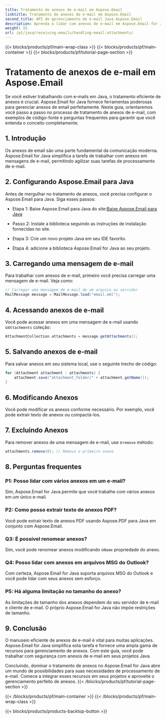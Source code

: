 ```yaml
---
title: Tratamento de anexos de e-mail em Aspose.Email
linktitle: Tratamento de anexos de e-mail em Aspose.Email
second_title: API de gerenciamento de e-mail Java Aspose.Email
description: Aprenda a lidar com anexos de e-mail em Aspose.Email for Java. Guia passo a passo com código-fonte e perguntas frequentes para gerenciamento eficiente de anexos de e-mail.
weight: 15
url: /pt/java/receiving-emails/handling-email-attachments/
---
```


{{< blocks/products/pf/main-wrap-class >}}
{{< blocks/products/pf/main-container >}}
{{< blocks/products/pf/tutorial-page-section >}}

# Tratamento de anexos de e-mail em Aspose.Email


Se você estiver trabalhando com e-mails em Java, o tratamento eficiente de anexos é crucial. Aspose.Email for Java fornece ferramentas poderosas para gerenciar anexos de email perfeitamente. Neste guia, orientaremos você passo a passo no processo de tratamento de anexos de e-mail, com exemplos de código-fonte e perguntas frequentes para garantir que você entenda o conceito completamente.

## 1. Introdução

Os anexos de email são uma parte fundamental da comunicação moderna. Aspose.Email for Java simplifica a tarefa de trabalhar com anexos em mensagens de e-mail, permitindo agilizar suas tarefas de processamento de e-mail.

## 2. Configurando Aspose.Email para Java

Antes de mergulhar no tratamento de anexos, você precisa configurar o Aspose.Email para Java. Siga esses passos:

-  Etapa 1: Baixe Aspose.Email para Java do site:[Baixe Aspose.Email para Java](https://releases.aspose.com/email/java/)

- Passo 2: Instale a biblioteca seguindo as instruções de instalação fornecidas no site.

- Etapa 3: Crie um novo projeto Java em seu IDE favorito.

- Etapa 4: adicione a biblioteca Aspose.Email for Java ao seu projeto.

## 3. Carregando uma mensagem de e-mail

Para trabalhar com anexos de e-mail, primeiro você precisa carregar uma mensagem de e-mail. Veja como:

```java
// Carregar uma mensagem de e-mail de um arquivo ou servidor
MailMessage message = MailMessage.load("email.eml");
```

## 4. Acessando anexos de e-mail

 Você pode acessar anexos em uma mensagem de e-mail usando o`Attachments` coleção:

```java
AttachmentCollection attachments = message.getAttachments();
```

## 5. Salvando anexos de e-mail

Para salvar anexos em seu sistema local, use o seguinte trecho de código:

```java
for (Attachment attachment : attachments) {
    attachment.save("attachment_folder/" + attachment.getName());
}
```

## 6. Modificando Anexos

Você pode modificar os anexos conforme necessário. Por exemplo, você pode extrair texto de anexos ou compactá-los.

## 7. Excluindo Anexos

 Para remover anexos de uma mensagem de e-mail, use o`remove` método:

```java
attachments.remove(0); // Remova o primeiro anexo
```

## 8. Perguntas frequentes

### P1: Posso lidar com vários anexos em um e-mail?

Sim, Aspose.Email for Java permite que você trabalhe com vários anexos em um único e-mail.

### P2: Como posso extrair texto de anexos PDF?

Você pode extrair texto de anexos PDF usando Aspose.PDF para Java em conjunto com Aspose.Email.

### Q3: É possível renomear anexos?

 Sim, você pode renomear anexos modificando o`Name` propriedade do anexo.

### Q4: Posso lidar com anexos em arquivos MSG do Outlook?

Com certeza, Aspose.Email for Java suporta arquivos MSG do Outlook e você pode lidar com seus anexos sem esforço.

### P5: Há alguma limitação no tamanho do anexo?

As limitações de tamanho dos anexos dependem do seu servidor de e-mail e cliente de e-mail. O próprio Aspose.Email for Java não impõe restrições de tamanho.

## 9. Conclusão

O manuseio eficiente de anexos de e-mail é vital para muitas aplicações. Aspose.Email for Java simplifica esta tarefa e fornece uma ampla gama de recursos para gerenciamento de anexos. Com este guia, você pode trabalhar com segurança com anexos de e-mail em seus projetos Java.

Concluindo, dominar o tratamento de anexos no Aspose.Email for Java abre um mundo de possibilidades para suas necessidades de processamento de e-mail. Comece a integrar esses recursos em seus projetos e aproveite o gerenciamento perfeito de anexos.
{{< /blocks/products/pf/tutorial-page-section >}}

{{< /blocks/products/pf/main-container >}}
{{< /blocks/products/pf/main-wrap-class >}}

{{< blocks/products/products-backtop-button >}}
